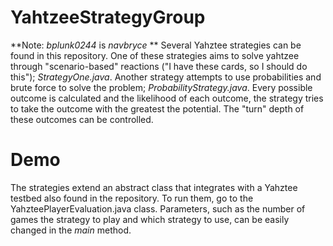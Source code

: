 # YahtzeeStrategyGroup
**Note: _bplunk0244_ is _navbryce_ **
Several Yahztee strategies can be found in this repository. One of these strategies aims to solve yahtzee through "scenario-based" reactions ("I have these cards, so I should do this"); *StrategyOne.java*. Another strategy attempts to use probabilities and brute force to solve the problem; *ProbabilityStrategy.java*. Every possible outcome is calculated and the likelihood of each outcome, the strategy tries to take the outcome with the greatest the potential. The "turn" depth of these outcomes can be controlled.

# Demo
The strategies extend an abstract class that integrates with a Yahztee testbed also found in the repository. To run them, go to the YahzteePlayerEvaluation.java class. Parameters, such as the number of games the strategy to play and which strategy to use, can be easily changed in the *main* method.

